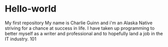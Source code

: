 # Hello-world
My first repository 
My name is Charlie Guinn and i'm an Alaska Native striving for a chance at success in life. I have taken up programming to better myself as a writer and professional and to hopefully land a job in the IT industry. 101

